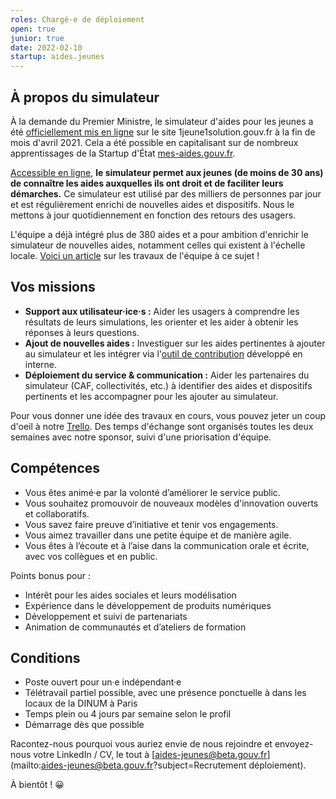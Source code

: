 ```yaml
---
roles: Chargé·e de déploiement
open: true
junior: true
date: 2022-02-10
startup: aides.jeunes
---
```

## À propos du simulateur

À la demande du Premier Ministre, le simulateur d'aides pour les jeunes a été [officiellement mis en ligne](https://twitter.com/JeanCASTEX/status/1387065585859715074) sur le site 1jeune1solution.gouv.fr à la fin de mois d'avril 2021. Cela a été possible en capitalisant sur de nombreux apprentissages de la Startup d'État [mes-aides.gouv.fr](https://beta.gouv.fr/startups/mes-aides.html).

[Accessible en ligne](https://mes-aides.1jeune1solution.beta.gouv.fr/), **le simulateur permet aux jeunes (de moins de 30 ans) de connaître les aides auxquelles ils ont droit et de faciliter leurs démarches.** Ce simulateur est utilisé par des milliers de personnes par jour et est régulièrement enrichi de nouvelles aides et dispositifs. Nous le mettons à jour quotidiennement en fonction des retours des usagers.

L'équipe a déjà intégré plus de 380 aides et a pour ambition d'enrichir le simulateur de nouvelles aides, notamment celles qui existent à l'échelle locale. [Voici un article](https://blog.beta.gouv.fr/general/2022/01/25/faire-grandir-le-simulateur-d-aides-pour-les-jeunes-d-1jeune1solution-gouv-fr/) sur les travaux de l'équipe à ce sujet !

## Vos missions

* **Support aux utilisateur·ice·s :** Aider les usagers à comprendre les résultats de leurs simulations, les orienter et les aider à obtenir les réponses à leurs questions.
* **Ajout de nouvelles aides :** Investiguer sur les aides pertinentes à ajouter au simulateur et les intégrer via l'[outil de contribution](https://contribuer-aides-jeunes.netlify.app) développé en interne.
* **Déploiement du service & communication :** Aider les partenaires du simulateur (CAF, collectivités, etc.) à identifier des aides et dispositifs pertinents et les accompagner pour les ajouter au simulateur.

Pour vous donner une idée des travaux en cours, vous pouvez jeter un coup d'oeil à notre [Trello](https://trello.com/b/b3tqaHSD/aides-jeunes). Des temps d'échange sont organisés toutes les deux semaines avec notre sponsor, suivi d'une priorisation d'équipe.

## Compétences

* Vous êtes animé·e par la volonté d’améliorer le service public.
* Vous souhaitez promouvoir de nouveaux modèles d'innovation ouverts et collaboratifs.
* Vous savez faire preuve d’initiative et tenir vos engagements.
* Vous aimez travailler dans une petite équipe et de manière agile.
* Vous êtes à l’écoute et à l’aise dans la communication orale et écrite, avec vos collègues et en public.

Points bonus pour :

* Intérêt pour les aides sociales et leurs modélisation
* Expérience dans le développement de produits numériques
* Développement et suivi de partenariats
* Animation de communautés et d’ateliers de formation

## Conditions

* Poste ouvert pour un·e indépendant·e
* Télétravail partiel possible, avec une présence ponctuelle à dans les locaux de la DINUM à Paris
* Temps plein ou 4 jours par semaine selon le profil
* Démarrage dès que possible

Racontez-nous pourquoi vous auriez envie de nous rejoindre et envoyez-nous votre LinkedIn / CV, le tout à [aides-jeunes@beta.gouv.fr](mailto:aides-jeunes@beta.gouv.fr?subject=Recrutement déploiement).

À bientôt ! 😀
